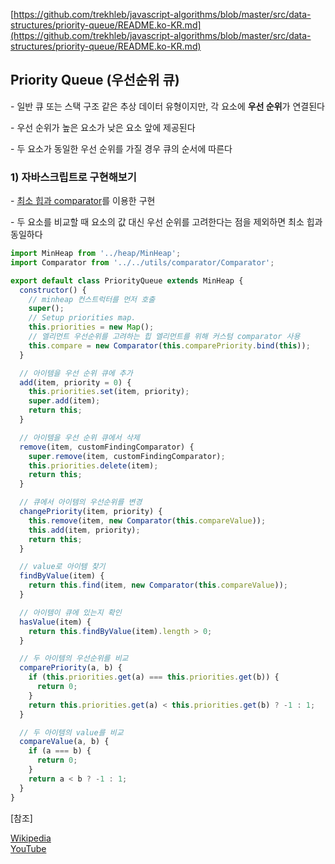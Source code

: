 [https://github.com/trekhleb/javascript-algorithms/blob/master/src/data-structures/priority-queue/README.ko-KR.md](https://github.com/trekhleb/javascript-algorithms/blob/master/src/data-structures/priority-queue/README.ko-KR.md)

## **Priority Queue (우선순위 큐)**

\- 일반 큐 또는 스택 구조 같은 추상 데이터 유형이지만, 각 요소에 **우선 순위**가 연결된다

\- 우선 순위가 높은 요소가 낮은 요소 앞에 제공된다

\- 두 요소가 동일한 우선 순위를 가질 경우 큐의 순서에 따른다

### 1) 자바스크립트로 구현해보기

\- [최소 힙과 comparator](https://github.com/siaBaek/TIL/blob/main/CS/%EC%9E%90%EB%A3%8C%EA%B5%AC%EC%A1%B0/heap.md)를 이용한 구현

\- 두 요소를 비교할 때 요소의 값 대신 우선 순위를 고려한다는 점을 제외하면 최소 힙과 동일하다

```javascript
import MinHeap from '../heap/MinHeap';
import Comparator from '../../utils/comparator/Comparator';

export default class PriorityQueue extends MinHeap {
  constructor() {
    // minheap 컨스트럭터를 먼저 호출
    super();
    // Setup priorities map.
    this.priorities = new Map();
    // 엘리먼트 우선순위를 고려하는 힙 엘리먼트를 위해 커스텀 comparator 사용
    this.compare = new Comparator(this.comparePriority.bind(this));
  }

  // 아이템을 우선 순위 큐에 추가
  add(item, priority = 0) {
    this.priorities.set(item, priority);
    super.add(item);
    return this;
  }

  // 아이템을 우선 순위 큐에서 삭제
  remove(item, customFindingComparator) {
    super.remove(item, customFindingComparator);
    this.priorities.delete(item);
    return this;
  }

  // 큐에서 아이템의 우선순위를 변경
  changePriority(item, priority) {
    this.remove(item, new Comparator(this.compareValue));
    this.add(item, priority);
    return this;
  }

  // value로 아이템 찾기
  findByValue(item) {
    return this.find(item, new Comparator(this.compareValue));
  }

  // 아이템이 큐에 있는지 확인
  hasValue(item) {
    return this.findByValue(item).length > 0;
  }

  // 두 아이템의 우선순위를 비교
  comparePriority(a, b) {
    if (this.priorities.get(a) === this.priorities.get(b)) {
      return 0;
    }
    return this.priorities.get(a) < this.priorities.get(b) ? -1 : 1;
  }

  // 두 아이템의 value를 비교
  compareValue(a, b) {
    if (a === b) {
      return 0;
    }
    return a < b ? -1 : 1;
  }
}
```

\[참조\]

[Wikipedia](https://en.wikipedia.org/wiki/Priority_queue)  
[YouTube](https://www.youtube.com/watch?v=wptevk0bshY&list=PLLXdhg_r2hKA7DPDsunoDZ-Z769jWn4R8&index=6)
